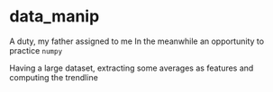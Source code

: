# data_manip
A duty, my father assigned to me
In the meanwhile an opportunity to practice ```numpy```

Having a large dataset, extracting some averages as features and computing the trendline

